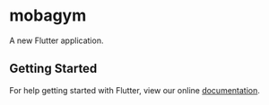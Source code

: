 # mobagym

A new Flutter application.

## Getting Started

For help getting started with Flutter, view our online
[documentation](https://flutter.io/).
